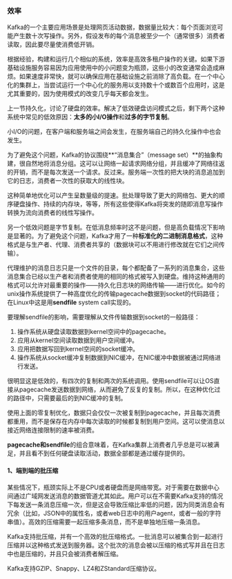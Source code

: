 ### 效率

Kafka的一个主要应用场景是处理网页活动数据，数据量比较大：每个页面浏览可能产生数十次写操作。另外，假设发布的每个消息被至少一个（通常很多）消费者读取，因此要尽量使消费低开销。

根据经验，构建和运行几个相似的系统，效率是高效多租户操作的关键。如果下游基础设施服务容易因为应用使用中的小问题变为瓶颈，这些小的改变通常会造成麻烦。如果速度非常快，就可以确保应用在基础设施之前消除了高负载。在一个中心化的集群上，当尝试运行一个中心化的服务用以支持数十个或数百个应用时，这是尤其重要的，因为使用模式的改变几乎每天都会发生。

上一节持久化，讨论了硬盘的效率。解决了低效硬盘访问模式之后，剩下两个这种系统中常见的低效原因：**太多的小I/O操作**和**过多的字节复制**。

小I/O的问题，在客户端和服务端之间会发生，在服务端自己的持久化操作中也会发生。

为了避免这个问题，Kafka的协议围绕**“消息集合”（message set）**的抽象构建，很自然地将消息分组。这可以让网络一起请求网络分组，并且缓冲了网络往返的开销，而不是每次发送一个请求。反过来。服务端一次性的把大块的消息追加到它的日志，消费者一次性的获取大的线性块。

这种简单地优化可以产生呈数量级的提速。批处理导致了更大的网络包、更大的顺序硬盘操作、持续的内存块，等等，所有这些使得Kafka将突发的随即消息写操作转换为流向消费者的线性写操作。

另一个低效问题是字节复制。在低消息频率时这不是问题，但是高负载情况下影响是显著的。为了避免这个问题，Kafka才用了一种**标准化的二进制消息格式**，这种格式是与生产者、代理、消费者共享的（数据块可以不用进行修改就在它们之间传输）。

代理维护的消息日志只是一个文件的目录，每个都配备了一系列的消息集合，这些消息集合已经以生产者和消费者使用的相同的格式被写入到硬盘。维持这种通用的格式可以允许对最重要的操作——持久化日志块的网络传输——进行优化。如今的unix操作系统提供了一种高度优化的传输pagecache数据到socket的代码路径；在Linux中这是用**sendfile** system call实现的。

要理解sendfile的影响，需要理解从文件传输数据到socket的一般路径：

1. 操作系统从硬盘读取数据到kernel空间中的pagecache。
2. 应用从kernel空间读取数据到用户空间缓冲。
3. 应用把数据写回到kernel空间的socket缓冲。
4. 操作系统从socket缓冲复制数据到NIC缓冲，在NIC缓冲中数据被通过网络进行发送。

很明显这是低效的，有四次的复制和两次的系统调用。使用sendfile可以让OS直接从pagecache发送数据到网络，从而避免了反复的复制。所以，在这种优化过的路径中，只需要最后的到NIC缓冲的复制。

使用上面的零复制优化，数据只会仅仅一次被复制到pagecache，并且每次消费都重用，而不是保存在内存中每次读取的时候都复制到用户空间。这可以使消息以接近网络连接限制的速率被消费。

**pagecache和sendfile**的组合意味着，在Kafka集群上消费者几乎总是可以被满足，并且看不到任何硬盘读取活动，数据全部都是通过缓存提供的。

#### 1、端到端的批压缩

某些情况下，瓶颈实际上不是CPU或者硬盘而是网络带宽。对于需要在数据中心间通过广域网发送消息的数据管道尤其如此。用户可以在不需要Kafka支持的情况下每发送一条消息压缩一次，但是这会导致压缩比率低的问题，因为同类消息会有冗余（比如，JSON中的属性名，或者web日志中的用户agent，或者一般的字符串值）。高效的压缩需要一起压缩多条消息，而不是单独地压缩一条消息。

Kafka支持批压缩，并有一个高效的批压缩格式。一批消息可以被集合到一起进行压缩并以这种格式发送到服务器。这个批次的消息会被以压缩的格式写并且在日志中也是压缩的，并且只会被消费者解压缩。

Kafka支持GZIP、Snappy、LZ4和ZStandard压缩协议。

